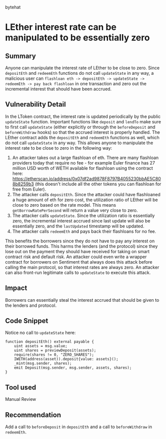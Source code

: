 bytehat
# LEther interest rate can be manipulated to be essentially zero

## Summary
Anyone can manipulate the interest rate of LEther to be close to zero. Since `depositEth` and `redeemEth` functions do not call `updateState` in any way, a malicious user can `flashloan eth -> depositEth -> updateState -> redeemEth -> pay back flashloan` in one transaction and zero out the incremental interest that should have been accrued.

## Vulnerability Detail
In the LToken contract, the interest rate is updated periodically by the public `updateState` function. Important functions like `deposit` and `lendTo` make sure to first call `updateState` (either explicitly or through the `beforeDeposit` and `beforeWithdraw` hooks) so that the accrued interest is properly handled. The LEther contract adds the `depositEth` and `redeemEth` functions as well, which do not call `updateState` in any way. This allows anyone to manipulate the interest rate to be close to zero in the following way:

1. An attacker takes out a large flashloan of eth. There are many flashloan providers today that require no fee - for example Euler finance has 27 million USD worth of WETH available for flashloan using the contract here: https://etherscan.io/address/0x07df2ad9878F8797B4055230bbAE5C808b8259b3 (this doesn't include all the other tokens you can flashloan for free from Euler).
2. The attacker calls `depositEth`. Since the attacker could have flashloaned a huge amount of eth for zero cost, the utilization ratio of LEther will be close to zero based on the rate model. This means `getBorrowRatePerSecond` will return a value very close to zero.
3. The attacker calls `updateState`. Since the utilization ratio is essentially zero, the incremental interest accrued since last update will also be essentially zero, and the `lastUpdated` timestamp will be updated.
4. The attacker calls `redeemEth` and pays back their flashloans for no fee.

This benefits the borrowers since they do not have to pay any interest on their borrowed funds. This harms the lenders (and the protocol) since they lose out on the payment they should have received for taking on smart contract risk and default risk. An attacker could even write a wrapper contract for borrowers on Sentiment that always does this attack before calling the main protocol, so that interest rates are always zero. An attacker can also front-run legitimate calls to `updateState` to execute this attack.

## Impact
Borrowers can essentially steal the interest accrued that should be given to the lenders and protocol.

## Code Snippet
Notice no call to `updateState` here:
```
function depositEth() external payable {
    uint assets = msg.value;
    uint shares = previewDeposit(assets);
    require(shares != 0, "ZERO_SHARES");
    IWETH(address(asset)).deposit{value: assets}();
    _mint(msg.sender, shares);
    emit Deposit(msg.sender, msg.sender, assets, shares);
}
```

## Tool used
Manual Review

## Recommendation
Add a call to `beforeDeposit` in `depositEth` and a call to `beforeWithdraw` in `redeemEth`.